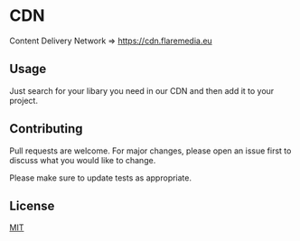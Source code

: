 # CDN
Content Delivery Network => https://cdn.flaremedia.eu

## Usage

Just search for your libary you need in our CDN and then add it to your project.

## Contributing
Pull requests are welcome. For major changes, please open an issue first to discuss what you would like to change.

Please make sure to update tests as appropriate.

## License
[MIT](https://choosealicense.com/licenses/mit/)
